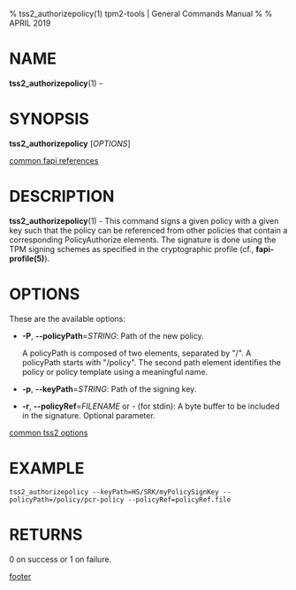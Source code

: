 % tss2_authorizepolicy(1) tpm2-tools | General Commands Manual
%
% APRIL 2019

# NAME

**tss2_authorizepolicy**(1) -

# SYNOPSIS

**tss2_authorizepolicy** [*OPTIONS*]

[common fapi references](common/tss2-fapi-references.md)

# DESCRIPTION

**tss2_authorizepolicy**(1) - This command signs a given policy with a given key such that the policy can be referenced from other policies that contain a corresponding PolicyAuthorize elements. The signature is done using the TPM signing schemes as specified in the cryptographic profile (cf., **fapi-profile(5)**).

# OPTIONS

These are the available options:

  * **-P**, **\--policyPath**=_STRING_:
    Path of the new policy.

    A policyPath is composed of two elements, separated by "/". A policyPath
    starts with "/policy". The second path element identifies the policy
    or policy template using a meaningful name.

  * **-p**, **\--keyPath**=_STRING_:
    Path of the signing key.

  * **-r**, **\--policyRef**=_FILENAME_ or _-_ (for stdin):
    A byte buffer to be included in the signature. Optional parameter.

[common tss2 options](common/tss2-options.md)

# EXAMPLE
```
tss2_authorizepolicy --keyPath=HS/SRK/myPolicySignKey --policyPath=/policy/pcr-policy --policyRef=policyRef.file
```

# RETURNS

0 on success or 1 on failure.

[footer](common/footer.md)
